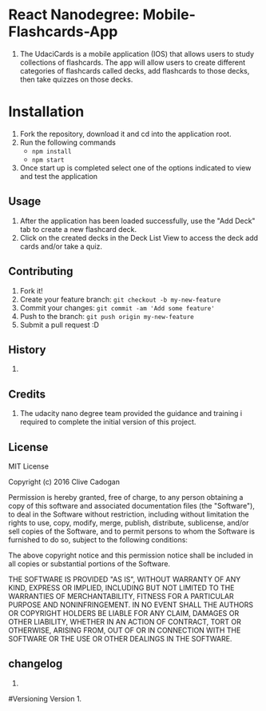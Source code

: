 # React Nanodegree: Mobile-Flashcards-App

1. The UdaciCards is a mobile application (IOS) that allows users to study collections of flashcards. The app will allow users to create different categories of flashcards called decks, add flashcards to those decks, then take quizzes on those decks. 

# Installation

1. Fork the repository, download it and cd into the application root.
2. Run the following commands
    - `npm install`
    - `npm start`
2. Once start up is completed select one of the options indicated to view and test the application

## Usage
1. After the application has been loaded successfully, use the "Add Deck" tab to create a new flashcard deck.
2. Click on the created decks in the Deck List View to access the deck add cards and/or take a quiz.


## Contributing

1. Fork it!
2. Create your feature branch: `git checkout -b my-new-feature`
3. Commit your changes: `git commit -am 'Add some feature'`
4. Push to the branch: `git push origin my-new-feature`
5. Submit a pull request :D

## History

1.

## Credits

1. The udacity nano degree team provided the guidance and training i required to complete the initial version of this project.


## License
MIT License

Copyright (c) 2016 Clive Cadogan

Permission is hereby granted, free of charge, to any person obtaining a copy
of this software and associated documentation files (the "Software"), to deal
in the Software without restriction, including without limitation the rights
to use, copy, modify, merge, publish, distribute, sublicense, and/or sell
copies of the Software, and to permit persons to whom the Software is
furnished to do so, subject to the following conditions:

The above copyright notice and this permission notice shall be included in all
copies or substantial portions of the Software.

THE SOFTWARE IS PROVIDED "AS IS", WITHOUT WARRANTY OF ANY KIND, EXPRESS OR
IMPLIED, INCLUDING BUT NOT LIMITED TO THE WARRANTIES OF MERCHANTABILITY,
FITNESS FOR A PARTICULAR PURPOSE AND NONINFRINGEMENT. IN NO EVENT SHALL THE
AUTHORS OR COPYRIGHT HOLDERS BE LIABLE FOR ANY CLAIM, DAMAGES OR OTHER
LIABILITY, WHETHER IN AN ACTION OF CONTRACT, TORT OR OTHERWISE, ARISING FROM,
OUT OF OR IN CONNECTION WITH THE SOFTWARE OR THE USE OR OTHER DEALINGS IN THE
SOFTWARE.


## changelog
1. 


#Versioning
 Version 1. 

